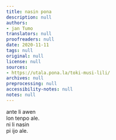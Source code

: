```yaml
---
title: nasin pona
description: null
authors:
- jan Tumo
translators: null
proofreaders: null
date: 2020-11-11
tags: null
original: null
license: null
sources:
- https://utala.pona.la/toki-musi-lili/
archives: null
preprocessing: null
accessibility-notes: null
notes: null
---
```


ante li awen  
lon tenpo ale.  
ni li nasin  
pi ijo ale.